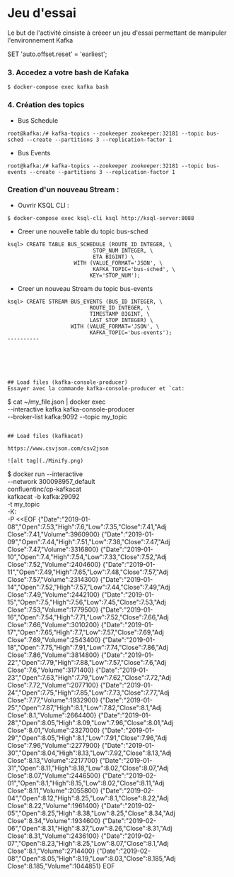# Jeu d'essai

Le but de l'activité cinsiste à créeer un jeu d'essai permettant de manipuler l'environnement Kafka


SET 'auto.offset.reset' = 'earliest';




### 3. Accedez a votre bash de Kafaka

```
$ docker-compose exec kafka bash 
```

### 4. Création des topics

* Bus Schedule

```
root@kafka:/# kafka-topics --zookeeper zookeeper:32181 --topic bus-sched --create --partitions 3 --replication-factor 1
```

* Bus Events

```
root@kafka:/# kafka-topics --zookeeper zookeeper:32181 --topic bus-events --create --partitions 3 --replication-factor 1
```




### Creation d'un nouveau Stream :

* Ouvrir KSQL CLI :

```
$ docker-compose exec ksql-cli ksql http://ksql-server:8088 
```


* Creer une nouvelle table du topic bus-sched

```
ksql> CREATE TABLE BUS_SCHEDULE (ROUTE_ID INTEGER, \
                           STOP_NUM INTEGER, \
                           ETA BIGINT) \
                     WITH (VALUE_FORMAT='JSON', \
                           KAFKA_TOPIC='bus-sched', \
                          KEY='STOP_NUM');
```


* Creer un nouveau Stream du topic bus-events

```
ksql> CREATE STREAM BUS_EVENTS (BUS_ID INTEGER, \
                          ROUTE_ID INTEGER, \
                          TIMESTAMP BIGINT, \
                          LAST_STOP INTEGER) \
                    WITH (VALUE_FORMAT='JSON', \
                          KAFKA_TOPIC='bus-events');
----------






## Load files (kafka-console-producer)
Essayer avec la commande kafka-console-producer et `cat:

```
$ cat ~/my_file.json | docker exec \
                   --interactive kafka kafka-console-producer \
                   --broker-list kafka:9092 --topic my_topic
```

## Load files (kafkacat)

https://www.csvjson.com/csv2json

![alt tag](./Minify.png)

```
$ docker run --interactive \
           --network 300098957_default \
           confluentinc/cp-kafkacat \
            kafkacat -b kafka:29092 \
                    -t my_topic \
                    -K: \
                    -P <<EOF
{"Date":"2019-01-08","Open":7.53,"High":7.6,"Low":7.35,"Close":7.41,"Adj Close":7.41,"Volume":3960900}
{"Date":"2019-01-09","Open":7.44,"High":7.51,"Low":7.38,"Close":7.47,"Adj Close":7.47,"Volume":3316800}
{"Date":"2019-01-10","Open":7.4,"High":7.54,"Low":7.33,"Close":7.52,"Adj Close":7.52,"Volume":2404600}
{"Date":"2019-01-11","Open":7.49,"High":7.65,"Low":7.48,"Close":7.57,"Adj Close":7.57,"Volume":2314300}
{"Date":"2019-01-14","Open":7.52,"High":7.57,"Low":7.44,"Close":7.49,"Adj Close":7.49,"Volume":2442100}
{"Date":"2019-01-15","Open":7.5,"High":7.56,"Low":7.45,"Close":7.53,"Adj Close":7.53,"Volume":1779500}
{"Date":"2019-01-16","Open":7.54,"High":7.71,"Low":7.52,"Close":7.66,"Adj Close":7.66,"Volume":3010200}
{"Date":"2019-01-17","Open":7.65,"High":7.7,"Low":7.57,"Close":7.69,"Adj Close":7.69,"Volume":2543400}
{"Date":"2019-01-18","Open":7.75,"High":7.91,"Low":7.74,"Close":7.86,"Adj Close":7.86,"Volume":3814800}
{"Date":"2019-01-22","Open":7.79,"High":7.88,"Low":7.57,"Close":7.6,"Adj Close":7.6,"Volume":3171400}
{"Date":"2019-01-23","Open":7.63,"High":7.79,"Low":7.62,"Close":7.72,"Adj Close":7.72,"Volume":2077100}
{"Date":"2019-01-24","Open":7.75,"High":7.85,"Low":7.73,"Close":7.77,"Adj Close":7.77,"Volume":1932900}
{"Date":"2019-01-25","Open":7.87,"High":8.1,"Low":7.82,"Close":8.1,"Adj Close":8.1,"Volume":2664400}
{"Date":"2019-01-28","Open":8.05,"High":8.09,"Low":7.96,"Close":8.01,"Adj Close":8.01,"Volume":2327000}
{"Date":"2019-01-29","Open":8.05,"High":8.1,"Low":7.91,"Close":7.96,"Adj Close":7.96,"Volume":2277900}
{"Date":"2019-01-30","Open":8.04,"High":8.13,"Low":7.92,"Close":8.13,"Adj Close":8.13,"Volume":2217700}
{"Date":"2019-01-31","Open":8.11,"High":8.18,"Low":8.02,"Close":8.07,"Adj Close":8.07,"Volume":2446500}
{"Date":"2019-02-01","Open":8.1,"High":8.15,"Low":8.02,"Close":8.11,"Adj Close":8.11,"Volume":2055800}
{"Date":"2019-02-04","Open":8.12,"High":8.25,"Low":8.1,"Close":8.22,"Adj Close":8.22,"Volume":1961400}
{"Date":"2019-02-05","Open":8.25,"High":8.38,"Low":8.25,"Close":8.34,"Adj Close":8.34,"Volume":1934600}
{"Date":"2019-02-06","Open":8.31,"High":8.37,"Low":8.26,"Close":8.31,"Adj Close":8.31,"Volume":2436100}
{"Date":"2019-02-07","Open":8.23,"High":8.25,"Low":8.07,"Close":8.1,"Adj Close":8.1,"Volume":2714400}
{"Date":"2019-02-08","Open":8.05,"High":8.19,"Low":8.03,"Close":8.185,"Adj Close":8.185,"Volume":1044851}
EOF

```
